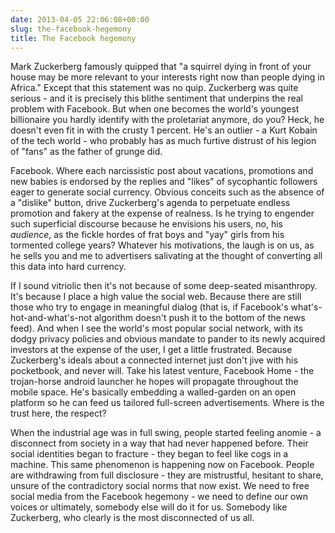 ```yaml
---
date: 2013-04-05 22:06:08+00:00
slug: the-facebook-hegemony
title: The Facebook hegemony
---
```


Mark Zuckerberg famously quipped that "a squirrel dying in front of your house may be more relevant to your interests right now than people dying in Africa." Except that this statement was no quip. Zuckerberg was quite serious - and it is precisely this blithe sentiment that underpins the real problem with Facebook. But when one becomes the world's youngest billionaire you hardly identify with the proletariat anymore, do you? Heck, he doesn't even fit in with the crusty 1 percent. He's an outlier - a Kurt Kobain of the tech world - who probably has as much furtive distrust of his legion of "fans" as the father of grunge did.

Facebook. Where each narcissistic post about vacations, promotions and new babies is endorsed by the replies and "likes" of sycophantic followers eager to generate social currency. Obvious conceits such as the absence of a "dislike" button, drive Zuckerberg's agenda to perpetuate endless promotion and fakery at the expense of realness. Is he trying to engender such superficial discourse because he envisions his users, no, his _audience_, as the fickle hordes of frat boys and "yay" girls from his tormented college years? Whatever his motivations, the laugh is on us, as he sells you and me to advertisers salivating at the thought of converting all this data into hard currency.

If I sound vitriolic then it's not because of some deep-seated misanthropy. It's because I place a high value the social web. Because there are still those who try to engage in meaningful dialog (that is, if Facebook's what's-hot-and-what's-not algorithm doesn't push it to the bottom of the news feed). And when I see the world's most popular social network, with its dodgy privacy policies and obvious mandate to pander to its newly acquired investors at the expense of the user, I get a little frustrated. Because Zuckerberg's ideals about a connected internet just don't jive with his pocketbook, and never will. Take his latest venture, Facebook Home - the trojan-horse android launcher he hopes will propagate throughout the mobile space. He's basically embedding a walled-garden on an open platform so he can feed us tailored full-screen advertisements. Where is the trust here, the respect?

When the industrial age was in full swing, people started feeling anomie - a disconnect from society in a way that had never happened before. Their social identities began to fracture - they began to feel like cogs in a machine. This same phenomenon is happening now on Facebook. People are withdrawing from full disclosure - they are mistrustful, hesitant to share, unsure of the contradictory social norms that now exist. We need to free social media from the Facebook hegemony - we need to define our own voices or ultimately, somebody else will do it for us. Somebody like Zuckerberg, who clearly is the most disconnected of us all.
